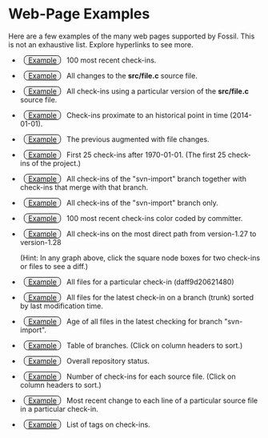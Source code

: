 Web-Page Examples
=================

Here are a few examples of the many web pages supported
by Fossil.  This is not an exhaustive list.
Explore hyperlinks to see more.
<style>
.exbtn {
  border: 1px solid #000;
  margin: 1ex;
  border-radius: 1ex;
  padding: 0 1ex;
  background-color: #eee;
}
</style>

  *  <a target='_blank' class='exbtn'
     href='../../../timeline?y=ci&n=100'>Example</a>
     100 most recent check-ins.

  *  <a target='_blank' class='exbtn'
     href='../../../finfo?name=src/file.c'>Example</a>
     All changes to the <b>src/file.c</b> source file.

  *  <a target='_blank' class='exbtn'
     href='../../../timeline?n=200&uf=0c3c2d086a'>Example</a>
     All check-ins using a particular version of the <b>src/file.c</b>
     source file.

  *  <a target='_blank' class='exbtn'
     href='../../../timeline?n=11&y=ci&c=2014-01-01'>Example</a>
     Check-ins proximate to an historical point in time (2014-01-01).

  *  <a target='_blank' class='exbtn'
     href='../../../timeline?n=11&y=ci&c=2014-01-01&v=1'>Example</a>
     The previous augmented with file changes.

  *  <a target='_blank' class='exbtn'
     href='../../../timeline?n=25&y=ci&a=1970-01-01'>Example</a>
     First 25 check-ins after 1970-01-01.  (The first 25 check-ins of
     the project.)

  *  <a target='_blank' class='exbtn'
     href='../../../timeline?n=200&r=svn-import'>Example</a>
     All check-ins of the "svn-import" branch together with check-ins
     that merge with that branch.

  *  <a target='_blank' class='exbtn'
     href='../../../timeline?n=200&t=svn-import'>Example</a>
     All check-ins of the "svn-import" branch only.

  *  <a target='_blank' class='exbtn'
     href='../../../timeline?n=100&y=ci&ubg'>Example</a>
     100 most recent check-ins color coded by committer.

  *  <a target='_blank' class='exbtn'
     href='../../../timeline?from=version-1.27&to=version-1.28'>Example</a>
     All check-ins on the most direct path from 
     version-1.27 to version-1.28

     (Hint:  In any graph above, click the square node boxes 
     for two check-ins or files to see a diff.)

  *  <a target='_blank' class='exbtn'
     href='../../../tree?ci=daff9d20621&type=tree'>Example</a>
     All files for a particular check-in (daff9d20621480)

  *  <a target='_blank' class='exbtn'
     href='../../../tree?ci=trunk&type=tree&mtime=1'>Example</a>
     All files for the latest check-in on a branch (trunk) sorted by
     last modification time.

  *  <a target='_blank' class='exbtn'
     href='../../../fileage?name=svn-import'>Example</a>
     Age of all files in the latest checking for branch "svn-import".

  *  <a target='_blank' class='exbtn'
     href='../../../brlist'>Example</a>
     Table of branches.  (Click on column headers to sort.)

  *  <a target='_blank' class='exbtn'
     href='../../../stat'>Example</a>
     Overall repository status.

  *  <a target='_blank' class='exbtn'
     href='../../../reports?view=byfile'>Example</a>
     Number of check-ins for each source file.
     (Click on column headers to sort.)

  *  <a target='_blank' class='exbtn'
     href='../../../blame?checkin=5260fbf63287&filename=src/rss.c&limit=-1'>
       Example</a>
     Most recent change to each line of a particular source file in a 
     particular check-in.

  *  <a target='_blank' class='exbtn'
     href='../../../taglist'>Example</a>
     List of tags on check-ins.
